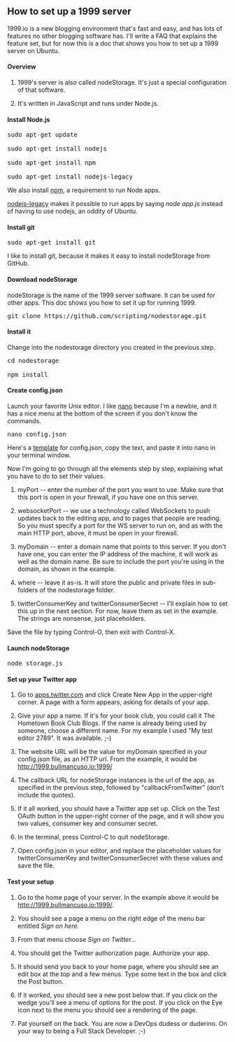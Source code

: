 ## How to set up a 1999 server

1999.io is a new blogging environment that's fast and easy, and has lots of features no other blogging software has. I'll write a FAQ that explains the feature set, but for now this is a doc that shows you how to set up a 1999 server on Ubuntu.



#### Overview

1. 1999's server is also called nodeStorage. It's just a special configuration of that software. 

2. It's written in JavaScript and runs under Node.js.

#### Install Node.js

<pre>sudo apt-get update

sudo apt-get install nodejs

sudo apt-get install npm

sudo apt-get install nodejs-legacy</pre>

We also install <a href="https://www.npmjs.com/">npm</a>, a requirement to run Node apps. 

<a href="https://packages.debian.org/sid/nodejs-legacy">nodejs-legacy</a> makes it possible to run apps by saying <i>node app.js</i> instead of having to use nodejs, an oddity of Ubuntu.

#### Install git

<pre>sudo apt-get install git</pre>

I like to install git, because it makes it easy to install nodeStorage from GitHub.

#### Download nodeStorage

nodeStorage is the name of the 1999 server software. It can be used for other apps. This doc shows you how to set it up for running 1999.

<pre>git clone https://github.com/scripting/nodestorage.git</pre>

#### Install it

Change into the nodestorage directory you created in the previous step. 

<pre>cd nodestorage

npm install</pre>

#### Create config.json

Launch your favorite Unix editor. I like <a href="http://mintaka.sdsu.edu/reu/nano.html">nano</a> because I'm a newbie, and it has a nice menu at the bottom of the screen if you don't know the commands.

<pre>nano config.json</pre>

Here's a <a href="https://gist.github.com/scripting/ae6d50ce73fcdb02c51b#file-config-json">template</a> for config.json, copy the text, and paste it into nano in your terminal window.

Now I'm going to go through all the elements step by step, explaining what you have to do to set their values.

1. myPort -- enter the number of the port you want to use. Make sure that this port is open in your firewall, if you have one on this server.

2. websocketPort -- we use a technology called WebSockets to push updates back to the editing app, and to pages that people are reading. So you must specify a port for the WS server to run on, and as with the main HTTP port, above, it must be open in your firewall.

3. myDomain -- enter a domain name that points to this server. If you don't have one, you can enter the IP address of the machine, it will work as well as the domain name. Be sure to include the port you're using in the domain, as shown in the example.

4. where -- leave it as-is. It will store the public and private files in sub-folders of the nodestorage folder.

6. twitterConsumerKey and twitterConsumerSecret -- I'll explain how to set this up in the next section. For now, leave them as set in the example. The strings are nonsense, just placeholders.

Save the file by typing Control-O, then exit with Control-X.

#### Launch nodeStorage

<pre>node storage.js</pre>

#### Set up your Twitter app

1. Go to <a href="https://apps.twitter.com/">apps.twitter.com</a> and click Create New App in the upper-right corner.  A page with a form appears, asking for details of your app.

2. Give your app a name. If it's for your book club, you could call it The Hometown Book Club Blogs. If the name is already being used by someone, choose a different name. For my example I used "My test editor 2789". It was available. ;-)

3. The website URL will be the value for myDomain specified in your config.json file, as an HTTP url. From the example, it would be http://1999.bullmancuso.io:1999/

4. The callback URL for nodeStorage instances is the url of the app, as specified in the previous step, followed by "callbackFromTwitter" (don't include the quotes).

5. If it all worked, you should have a Twitter app set up. Click on the Test OAuth button in the upper-right corner of the page, and it will show you two values, consumer key and consumer secret. 

6. In the terminal, press Control-C to quit nodeStorage. 

7. Open config.json in your editor, and replace the placeholder values for twitterConsumerKey and twitterConsumerSecret with these values and save the file. 

#### Test your setup

1. Go to the home page of your server. In the example above it would be http://1999.bullmancuso.io:1999/.

1. You should see a page a menu on the right edge of the menu bar entitled <i>Sign on here.</i>

2. From that menu choose <i>Sign on Twitter...</i>

5. You should get the Twitter authorization page. Authorize your app.

6. It should send you back to your home page, where you should see an edit box at the top and a few menus. Type some text in the box and click the Post button. 

7. If it worked, you should see a new post below that. If you click on the wedge you'll see a menu of options for the post. If you click on the Eye icon next to the menu you should see a rendering of the page. 

9. Pat yourself on the back. You are now a DevOps dudess or duderino. On your way to being a Full Stack Developer. ;-)

